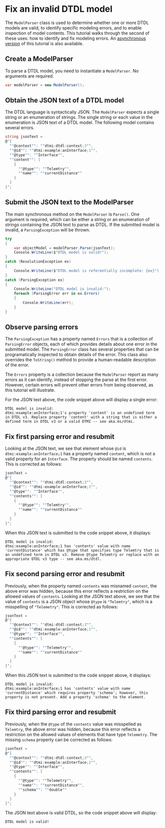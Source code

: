 ﻿# Fix an invalid DTDL model

The `ModelParser` class is used to determine whether one or more DTDL models are valid, to identify specific modeling errors, and to enable inspection of model contents.
This tutorial walks through the second of these uses: how to identify and fix modeling errors.
An [asynchronous version](./Tutorial02_FixInvalidDtdlModelAsync.md) of this tutorial is also available.

## Create a ModelParser

To parse a DTDL model, you need to instantiate a `ModelParser`.
No arguments are required.

```C# Snippet:DtdlParserTutorial02_CreateModelParser
var modelParser = new ModelParser();
```

## Obtain the JSON text of a DTDL model

The DTDL language is syntactically JSON.
The `ModelParser` expects a single string or an enumeration of strings.
The single string or each value in the enumeration is JSON text of a DTDL model.
The following model contains several errors.

```C# Snippet:DtdlParserTutorial02_ObtainInvalidDtdlText
string jsonText =
@"{
  ""@context"": ""dtmi:dtdl:context;3"",
  ""@id"": ""dtmi:example:anInterface;1"",
  ""@type"": ""Interface"",
  ""content"": [
    {
      ""@type"": ""Telemtry"",
      ""name"": ""currentDistance""
    }
  ]
}";
```

## Submit the JSON text to the ModelParser

The main synchronous method on the `ModelParser` is `Parse()`.
One argument is required, which can be either a string or an enumeration of strings containing the JSON text to parse as DTDL.
If the submitted model is invalid, a `ParsingException` will be thrown.

```C# Snippet:DtdlParserTutorial02_CallParse
try
{
    var objectModel = modelParser.Parse(jsonText);
    Console.WriteLine($"DTDL model is valid!");
}
catch (ResolutionException ex)
{
    Console.WriteLine($"DTDL model is referentially incomplete: {ex}");
}
catch (ParsingException ex)
{
    Console.WriteLine("DTDL model is invalid:");
    foreach (ParsingError err in ex.Errors)
    {
        Console.WriteLine(err);
    }
}
```

## Observe parsing errors

The `ParsingException` has a property named `Errors` that is a collection of `ParsingError` objects, each of which provides details about one error in the submitted model.
The `ParsingError` class has several properties that can be programatically inspected to obtain details of the error.
This class also overrides the `ToString()` method to provide a human-readable description of the error.

The `Errors` property is a collection because the `ModelParser` report as many errors as it can identify, instead of stopping the parse at the first error.
However, certain errors will prevent other errors from being observed, as this tutorial will illustrate.

For the JSON text above, the code snippet above will display a single error:

```Console
DTDL model is invalid:
dtmi:example:anInterface;1's property 'content' is an undefined term in DTDL v3. Replace property 'content' with a string that is either a defined term in DTDL v3 or a valid DTMI -- see aka.ms/dtmi.
```

## Fix first parsing error and resubmit

Looking at the JSON text, we see that element whose `@id` is `dtmi:example:anInterface;1` has a property named `content`, which is not a valid property for an `Interface`.
The property should be named `contents`.
This is corrected as follows:

```C# Snippet:DtdlParserTutorial02_CorrectPropertyName
jsonText =
@"{
  ""@context"": ""dtmi:dtdl:context;3"",
  ""@id"": ""dtmi:example:anInterface;1"",
  ""@type"": ""Interface"",
  ""contents"": [
    {
      ""@type"": ""Telemtry"",
      ""name"": ""currentDistance""
    }
  ]
}";
```

[repeat]: # (Snippet:DtdlParserTutorial02_CallParse)

When this JSON text is submitted to the code snippet above, it displays:

```Console
DTDL model is invalid:
dtmi:example:anInterface;1 has 'contents' value with name 'currentDistance' which has @type that specifies type Telemtry that is an undefined term in DTDL v3. Remove @type Telemtry or replace with an appropriate DTDL v3 type -- see aka.ms/dtdl.
```

## Fix second parsing error and resubmit

Previously, when the property named `contents` was misnamed `content`, the above error was hidden, because this error reflects a restriction on the allowed values of `contents`.
Looking at the JSON text above, we see that the value of `contents` is a JSON object whose `@type` is `"Telemtry"`, which is a misspelling of `"Telemetry"`.
This is corrected as follows:

```C# Snippet:DtdlParserTutorial02_CorrectTypeName
jsonText =
@"{
  ""@context"": ""dtmi:dtdl:context;3"",
  ""@id"": ""dtmi:example:anInterface;1"",
  ""@type"": ""Interface"",
  ""contents"": [
    {
      ""@type"": ""Telemetry"",
      ""name"": ""currentDistance""
    }
  ]
}";
```

[repeat]: # (Snippet:DtdlParserTutorial02_CallParse)

When this JSON text is submitted to the code snippet above, it displays:

```Console
DTDL model is invalid:
dtmi:example:anInterface;1 has 'contents' value with name 'currentDistance' which requires property 'schema'; however, this property is not present. Add a property 'schema' to the element.
```

## Fix third parsing error and resubmit

Previously, when the `@type` of the `contents` value was misspelled as `Telemtry`, the above error was hidden, because this error reflects a restriction on the allowed values of elements that have type `Telemetry`.
The missing `schema` property can be corrected as follows:

```C# Snippet:DtdlParserTutorial02_AddRequiredProperty
jsonText =
@"{
  ""@context"": ""dtmi:dtdl:context;3"",
  ""@id"": ""dtmi:example:anInterface;1"",
  ""@type"": ""Interface"",
  ""contents"": [
    {
      ""@type"": ""Telemetry"",
      ""name"": ""currentDistance"",
      ""schema"": ""double""
    }
  ]
}";
```

[repeat]: # (Snippet:DtdlParserTutorial02_CallParse)

The JSON text above is valid DTDL, so the code snippet above will display:

```Console
DTDL model is valid!
```
